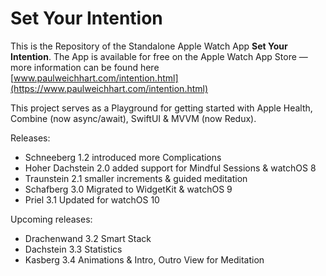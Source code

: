 # Set Your Intention

This is the Repository of the Standalone Apple Watch App **Set Your Intention**. The App is available for free on the Apple Watch App Store — more information can be found here [www.paulweichhart.com/intention.html](https://www.paulweichhart.com/intention.html) 

This project serves as a Playground for getting started with Apple Health, Combine (now async/await), SwiftUI & MVVM (now Redux).

Releases:
* Schneeberg      1.2 introduced more Complications
* Hoher Dachstein 2.0 added support for Mindful Sessions & watchOS 8
* Traunstein      2.1 smaller increments & guided meditation
* Schafberg       3.0 Migrated to WidgetKit & watchOS 9
* Priel           3.1 Updated for watchOS 10

Upcoming releases:
* Drachenwand     3.2 Smart Stack
* Dachstein       3.3 Statistics
* Kasberg         3.4 Animations & Intro, Outro View for Meditation
